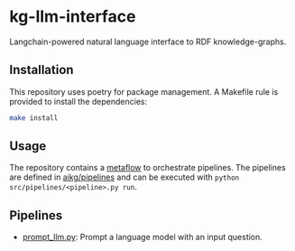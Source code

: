 # kg-llm-interface
Langchain-powered natural language interface to RDF knowledge-graphs.

## Installation

This repository uses poetry for package management. A Makefile rule is provided to install the dependencies:

```bash
make install
```

## Usage

The repository contains a [metaflow](https://metaflow.org/) to orchestrate pipelines.
The pipelines are defined in [aikg/pipelines](aikg/pipeline) and can be executed with `python src/pipelines/<pipeline>.py run`.

## Pipelines

* [prompt_llm.py](aikg/pipeline/prompt_llm.py): Prompt a language model with an input question.
